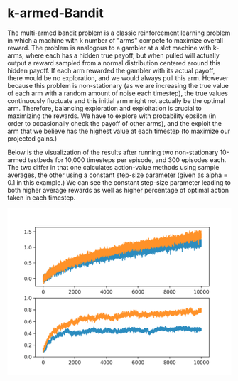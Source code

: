 # k-armed-Bandit

The multi-armed bandit problem is a classic reinforcement learning problem in which a machine with k number of "arms" compete to maximize overall reward. The problem is analogous to a gambler at a slot machine with k-arms, where each has a hidden true payoff, but when pulled will actually output a reward sampled from a normal distribution centered around this hidden payoff. If each arm rewarded the gambler with its actual payoff, there would be no exploration, and we would always pull this arm. However because this problem is non-stationary (as we are increasing the true value of each arm with a random amount of noise each timestep), the true values continuously fluctuate and this initial arm might not actually be the optimal arm. Therefore, balancing exploration and exploitation is crucial to maximizing the rewards. We have to explore with probability epsilon (in order to occasionally check the payoff of other arms), and the exploit the arm that we believe has the highest value at each timestep (to maximize our projected gains.)


Below is the visualization of the results after running two non-stationary 10-armed testbeds for 10,000 timesteps per episode, and 300 episodes each. The two differ in that one calculates action-value methods using sample averages, the other using a constant step-size parameter (given as alpha = 0.1 in this example.) We can see the constant step-size parameter leading to both higher average rewards as well as higher percentage of optimal action taken in each timestep. 


<img src="./Bandit Results.png" width = "600">
